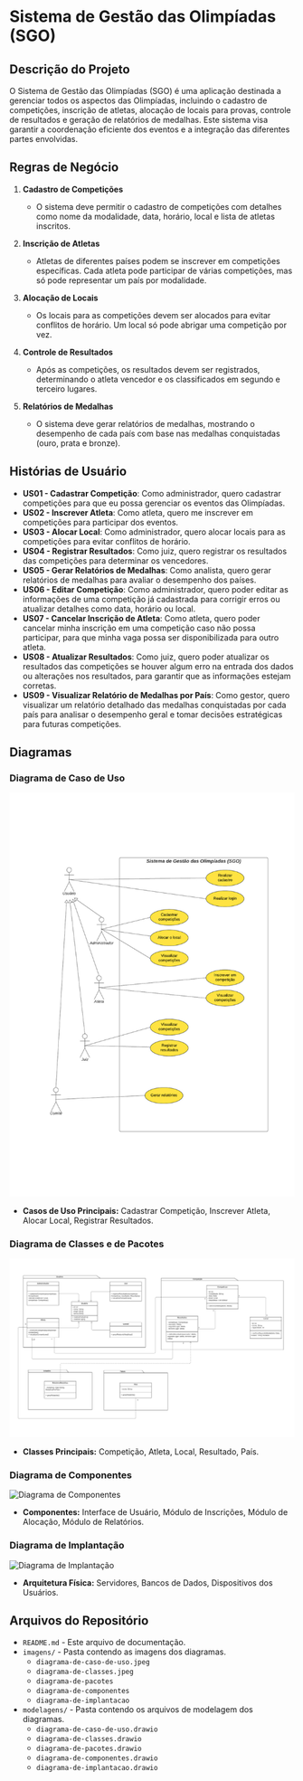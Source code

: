 # Sistema de Gestão das Olimpíadas (SGO)

## Descrição do Projeto

O Sistema de Gestão das Olimpíadas (SGO) é uma aplicação destinada a gerenciar todos os aspectos das Olimpíadas, incluindo o cadastro de competições, inscrição de atletas, alocação de locais para provas, controle de resultados e geração de relatórios de medalhas. Este sistema visa garantir a coordenação eficiente dos eventos e a integração das diferentes partes envolvidas.

## Regras de Negócio

1. **Cadastro de Competições**
   - O sistema deve permitir o cadastro de competições com detalhes como nome da modalidade, data, horário, local e lista de atletas inscritos.

2. **Inscrição de Atletas**
   - Atletas de diferentes países podem se inscrever em competições específicas. Cada atleta pode participar de várias competições, mas só pode representar um país por modalidade.

3. **Alocação de Locais**
   - Os locais para as competições devem ser alocados para evitar conflitos de horário. Um local só pode abrigar uma competição por vez.

4. **Controle de Resultados**
   - Após as competições, os resultados devem ser registrados, determinando o atleta vencedor e os classificados em segundo e terceiro lugares.

5. **Relatórios de Medalhas**
   - O sistema deve gerar relatórios de medalhas, mostrando o desempenho de cada país com base nas medalhas conquistadas (ouro, prata e bronze).

## Histórias de Usuário

- **US01 - Cadastrar Competição**: Como administrador, quero cadastrar competições para que eu possa gerenciar os eventos das Olimpíadas.
- **US02 - Inscrever Atleta**: Como atleta, quero me inscrever em competições para participar dos eventos.
- **US03 - Alocar Local**: Como administrador, quero alocar locais para as competições para evitar conflitos de horário.
- **US04 - Registrar Resultados**: Como juiz, quero registrar os resultados das competições para determinar os vencedores.
- **US05 - Gerar Relatórios de Medalhas**: Como analista, quero gerar relatórios de medalhas para avaliar o desempenho dos países.
- **US06 - Editar Competição**: Como administrador, quero poder editar as informações de uma competição já cadastrada para corrigir erros ou atualizar detalhes como data, horário ou local.
- **US07 - Cancelar Inscrição de Atleta**: Como atleta, quero poder cancelar minha inscrição em uma competição caso não possa participar, para que minha vaga possa ser disponibilizada para outro atleta.
- **US08 - Atualizar Resultados**: Como juiz, quero poder atualizar os resultados das competições se houver algum erro na entrada dos dados ou alterações nos resultados, para garantir que as informações estejam corretas.
- **US09 - Visualizar Relatório de Medalhas por País**: Como gestor, quero visualizar um relatório detalhado das medalhas conquistadas por cada país para analisar o desempenho geral e tomar decisões estratégicas para futuras competições.

## Diagramas

### Diagrama de Caso de Uso
![Diagrama de Caso de Uso](imagens/diagrama-de-caso-de-uso.jpeg)
- **Casos de Uso Principais:** Cadastrar Competição, Inscrever Atleta, Alocar Local, Registrar Resultados.

### Diagrama de Classes e de Pacotes
![Diagrama de Classes](imagens/diagrama-de-classes-e-pacotes.jpeg)
- **Classes Principais:** Competição, Atleta, Local, Resultado, País.

### Diagrama de Componentes
![Diagrama de Componentes](imagens/diagrama-de-componentes)
- **Componentes:** Interface de Usuário, Módulo de Inscrições, Módulo de Alocação, Módulo de Relatórios.

### Diagrama de Implantação
![Diagrama de Implantação](imagens/diagrama-de-implantacao)
- **Arquitetura Física:** Servidores, Bancos de Dados, Dispositivos dos Usuários.

## Arquivos do Repositório

- `README.md` - Este arquivo de documentação.
- `imagens/` - Pasta contendo as imagens dos diagramas.
  - `diagrama-de-caso-de-uso.jpeg`
  - `diagrama-de-classes.jpeg`
  - `diagrama-de-pacotes`
  - `diagrama-de-componentes`
  - `diagrama-de-implantacao`
- `modelagens/` - Pasta contendo os arquivos de modelagem dos diagramas.
  - `diagrama-de-caso-de-uso.drawio` 
  - `diagrama-de-classes.drawio`
  - `diagrama-de-pacotes.drawio` 
  - `diagrama-de-componentes.drawio` 
  - `diagrama-de-implantacao.drawio` 


